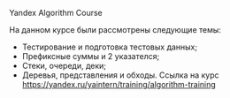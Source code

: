 Yandex Algorithm Course

На данном курсе были рассмотрены следующие темы:
 - Тестирование и подготовка тестовых данных;
 - Префиксные суммы и 2 указателся;
 - Стеки, очереди, деки;
 - Деревья, представления и обходы.
Ссылка на курс
https://yandex.ru/yaintern/training/algorithm-training
